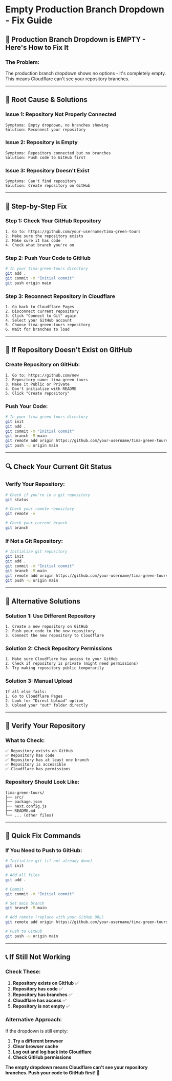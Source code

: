 # Empty Production Branch Dropdown - Fix Guide

## 🚨 **Production Branch Dropdown is EMPTY - Here's How to Fix It**

### **The Problem:**
The production branch dropdown shows no options - it's completely empty. This means Cloudflare can't see your repository branches.

---

## 🔧 **Root Cause & Solutions**

### **Issue 1: Repository Not Properly Connected**
```
Symptoms: Empty dropdown, no branches showing
Solution: Reconnect your repository
```

### **Issue 2: Repository is Empty**
```
Symptoms: Repository connected but no branches
Solution: Push code to GitHub first
```

### **Issue 3: Repository Doesn't Exist**
```
Symptoms: Can't find repository
Solution: Create repository on GitHub
```

---

## 🚀 **Step-by-Step Fix**

### **Step 1: Check Your GitHub Repository**
```
1. Go to: https://github.com/your-username/tima-green-tours
2. Make sure the repository exists
3. Make sure it has code
4. Check what branch you're on
```

### **Step 2: Push Your Code to GitHub**
```bash
# In your tima-green-tours directory
git add .
git commit -m "Initial commit"
git push origin main
```

### **Step 3: Reconnect Repository in Cloudflare**
```
1. Go back to Cloudflare Pages
2. Disconnect current repository
3. Click "Connect to Git" again
4. Select your GitHub account
5. Choose tima-green-tours repository
6. Wait for branches to load
```

---

## 🚨 **If Repository Doesn't Exist on GitHub**

### **Create Repository on GitHub:**
```
1. Go to: https://github.com/new
2. Repository name: tima-green-tours
3. Make it Public or Private
4. Don't initialize with README
5. Click "Create repository"
```

### **Push Your Code:**
```bash
# In your tima-green-tours directory
git init
git add .
git commit -m "Initial commit"
git branch -M main
git remote add origin https://github.com/your-username/tima-green-tours.git
git push -u origin main
```

---

## 🔍 **Check Your Current Git Status**

### **Verify Your Repository:**
```bash
# Check if you're in a git repository
git status

# Check your remote repository
git remote -v

# Check your current branch
git branch
```

### **If Not a Git Repository:**
```bash
# Initialize git repository
git init
git add .
git commit -m "Initial commit"
git branch -M main
git remote add origin https://github.com/your-username/tima-green-tours.git
git push -u origin main
```

---

## 🎯 **Alternative Solutions**

### **Solution 1: Use Different Repository**
```
1. Create a new repository on GitHub
2. Push your code to the new repository
3. Connect the new repository to Cloudflare
```

### **Solution 2: Check Repository Permissions**
```
1. Make sure Cloudflare has access to your GitHub
2. Check if repository is private (might need permissions)
3. Try making repository public temporarily
```

### **Solution 3: Manual Upload**
```
If all else fails:
1. Go to Cloudflare Pages
2. Look for "Direct Upload" option
3. Upload your "out" folder directly
```

---

## 🧪 **Verify Your Repository**

### **What to Check:**
```
✅ Repository exists on GitHub
✅ Repository has code
✅ Repository has at least one branch
✅ Repository is accessible
✅ Cloudflare has permissions
```

### **Repository Should Look Like:**
```
tima-green-tours/
├── src/
├── package.json
├── next.config.js
├── README.md
└── ... (other files)
```

---

## 🚀 **Quick Fix Commands**

### **If You Need to Push to GitHub:**
```bash
# Initialize git (if not already done)
git init

# Add all files
git add .

# Commit
git commit -m "Initial commit"

# Set main branch
git branch -M main

# Add remote (replace with your GitHub URL)
git remote add origin https://github.com/your-username/tima-green-tours.git

# Push to GitHub
git push -u origin main
```

---

## 📞 **If Still Not Working**

### **Check These:**
1. **Repository exists on GitHub** ✅
2. **Repository has code** ✅
3. **Repository has branches** ✅
4. **Cloudflare has access** ✅
5. **Repository is not empty** ✅

### **Alternative Approach:**
If the dropdown is still empty:
1. **Try a different browser**
2. **Clear browser cache**
3. **Log out and log back into Cloudflare**
4. **Check GitHub permissions**

**The empty dropdown means Cloudflare can't see your repository branches. Push your code to GitHub first! 🚀**
